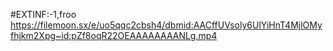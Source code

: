 #EXTINF:-1,froo
https://filemoon.sx/e/uo5qqc2cbsh4/dbmid:AACffUVsoly6UlYiHnT4MjlOMyfhjkm2Xpg~id:pZf8oqR22OEAAAAAAAANLg.mp4

